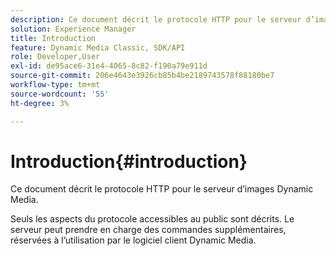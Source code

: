 ```yaml
---
description: Ce document décrit le protocole HTTP pour le serveur d’images Dynamic Media.
solution: Experience Manager
title: Introduction
feature: Dynamic Media Classic, SDK/API
role: Developer,User
exl-id: de95ace6-31e4-4065-8c82-f190a79e911d
source-git-commit: 206e4643e3926cb85b4be2189743578f88180be7
workflow-type: tm+mt
source-wordcount: '55'
ht-degree: 3%

---
```


# Introduction{#introduction}

Ce document décrit le protocole HTTP pour le serveur d’images Dynamic Media.

Seuls les aspects du protocole accessibles au public sont décrits. Le serveur peut prendre en charge des commandes supplémentaires, réservées à l’utilisation par le logiciel client Dynamic Media.
